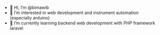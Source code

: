 - 👋 Hi, I’m @bimawib
- 👀 I’m interested in web development and instrument automation (especially arduino)
- 🌱 I’m currently learning backend web development with PHP framework laravel

<!---
bimawib/bimawib is a ✨ special ✨ repository because its `README.md` (this file) appears on your GitHub profile.
You can click the Preview link to take a look at your changes.
--->

